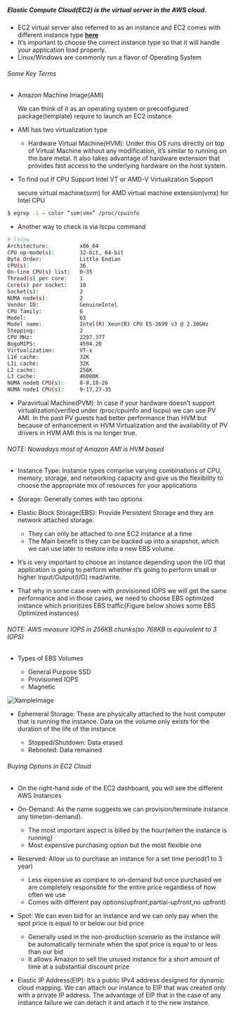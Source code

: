 ##### Elastic Compute Cloud(EC2) is the virtual server in the AWS cloud.

* EC2 virtual server also referred to as an instance and EC2 comes with different instance type [**here**](https://aws.amazon.com/ec2/instance-types)
* It’s important to choose the correct instance type so that it will handle your application load properly.
* Linux/Windows are commonly run a flavor of Operating System

###### Some Key Terms

* Amazon Machine Image(AMI)

    We can think of it as an operating system or preconfigured package(template) require to launch an EC2 instance

* AMI has two virtualization type

    * Hardware Virtual Machine(HVM): Under this OS runs directly on top of Virtual Machine without any modification, it’s similar to running on the bare metal. It also takes advantage of hardware extension that provides fast access to the underlying hardware on the host system.


* To find out If CPU Support Intel VT or AMD-V Virtualization Support

    secure virtual machine(svm) for AMD
    virtual machine extension(vmx) for Intel CPU

```sh
$ egrep -i — color “svm|vmx” /proc/cpuinfo
```

* Another way to check is via lscpu command

```sh
# lscpu
Architecture:          x86_64
CPU op-mode(s):        32-bit, 64-bit
Byte Order:            Little Endian
CPU(s):                36
On-line CPU(s) list:   0-35
Thread(s) per core:    1
Core(s) per socket:    18
Socket(s):             2
NUMA node(s):          2
Vendor ID:             GenuineIntel
CPU family:            6
Model:                 63
Model name:            Intel(R) Xeon(R) CPU E5-2699 v3 @ 2.30GHz
Stepping:              2
CPU MHz:               2297.377
BogoMIPS:              4594.20
Virtualization:        VT-x
L1d cache:             32K
L1i cache:             32K
L2 cache:              256K
L3 cache:              46080K
NUMA node0 CPU(s):     0-8,18-26
NUMA node1 CPU(s):     9-17,27-35
```

* Paravirtual Machine(PVM): In case if your hardware doesn’t support virtualization(verified under /proc/cpuinfo and lscpu) we can use PV AMI. In the past PV guests had better performance than HVM but because of enhancement in HVM Virtualization and the availability of PV drivers in HVM AMI this is no longer true.

###### NOTE: Nowadays most of Amazon AMI is HVM based

* Instance Type: Instance types comprise varying combinations of CPU, memory, storage, and networking capacity and give us the flexibility to choose the appropriate mix of resources for your applications
* Storage: Generally comes with two options

* Elastic Block Storage(EBS): Provide Persistent Storage and they are network attached storage.
    * They can only be attached to one EC2 instance at a time
    * The Main benefit is they can be backed up into a snapshot, which we can use later to restore into a new EBS volume.

* It’s is very important to choose an instance depending upon the I/O that application is going to perform whether it’s going to perform small or higher Input/Output(I/O) read/write.

* That why in some case even with provisioned IOPS we will get the same performance and in those cases, we need to choose EBS optimized instance which prioritizes EBS traffic(Figure below shows some EBS Optimized instances)

###### NOTE: AWS measure IOPS in 256KB chunks(so 768KB is equivalent to 3 IOPS)

* Types of EBS Volumes

    * General Purpose SSD
    * Provisioned IOPS
    * Magnetic

![XampleImage](https://miro.medium.com/max/1400/1*06j6Lo0XA4gj0AV2eXWbbQ.png)

* Ephemeral Storage: These are physically attached to the host computer that is running the instance. Data on the volume only exists for the duration of the life of the instance

    * Stopped/Shutdown: Data erased
    * Rebooted: Data remained

###### Buying Options in EC2 Cloud

* On the right-hand side of the EC2 dashboard, you will see the different AWS Instances

* On-Demand: As the name suggests we can provision/terminate instance any time(on-demand).
    * The most important aspect is billed by the hour(when the instance is running)
    * Most expensive purchasing option but the most flexible one
* Reserved: Allow us to purchase an instance for a set time period(1 to 3 year)
    * Less expensive as compare to on-demand but once purchased we are completely responsible for the entire price regardless of how often we use
    * Comes with different pay options(upfront,partial-upfront,no upfront)
* Spot: We can even bid for an instance and we can only pay when the spot price is equal to or below our bid price
    * Generally used in the non-production scenario as the instance will be automatically terminate when the spot price is equal to or less than our bid
    * It allows Amazon to sell the unused instance for a short amount of time at a substantial discount prize

* Elastic IP Address(EIP): It’s a public IPv4 address designed for dynamic cloud mapping. We can attach our instance to EIP that was created only with a private IP address. The advantage of EIP that in the case of any instance failure we can detach it and attach it to the new instance.

